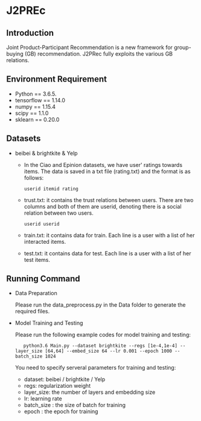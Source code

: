 # J2PREc
## Introduction 

Joint Product-Participant Recommendation is a new framework for group-buying (GB) recommendation. J2PRec fully exploits the various GB relations. 

## Environment Requirement

+ Python == 3.6.5. 
+ tensorflow == 1.14.0
+ numpy == 1.15.4
+ scipy == 1.1.0
+ sklearn == 0.20.0



## Datasets

+ beibei & brightkite & Yelp
   + In the Ciao and Epinion datasets, we have user' ratings towards items. The data is saved in a txt file (rating.txt) and the format is as follows:
   
         userid itemid rating
   
   + trust.txt: it contains the trust relations between users. There are two columns and both of them are userid, denoting there is a social relation between two users. 
   
         userid userid
         
   + train.txt: it contains data for train. Each line is a user with a list of her interacted items. 
   + test.txt: it contains data for test. Each line is a user with a list of her test items.
   
## Running Command 

+ Data Preparation 

    Please run the data_preprocess.py in the Data folder to generate the required files. 

+ Model Training and Testing

    Please run the following example codes for model training and testing: 

         python3.6 Main.py --dataset brightkite --regs [1e-4,1e-4] --layer_size [64,64] --embed_size 64 --lr 0.001 --epoch 1000 --batch_size 1024 

   
    You need to specify serveral parameters for training and testing:
   
    + dataset: beibei / brightkite / Yelp
    + regs: regularization weight 
    + layer_size: the number of layers and embedding size 
    + lr: learning rate
    + batch_size : the size of batch for training
    + epoch : the epoch for training 
   
   
   
   
